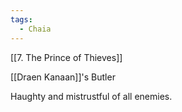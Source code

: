 ```yaml
---
tags:
  - Chaia
---
```

[[7. The Prince of Thieves]]

[[Draen Kanaan]]'s Butler

Haughty and mistrustful of all enemies. 
